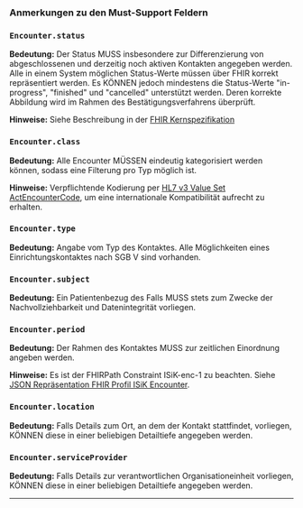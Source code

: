 ### Anmerkungen zu den Must-Support Feldern

### `Encounter.status`

**Bedeutung:** Der Status MUSS insbesondere zur Differenzierung von abgeschlossenen und derzeitig noch aktiven Kontakten angegeben werden. Alle in einem System möglichen Status-Werte müssen über FHIR korrekt repräsentiert werden. Es KÖNNEN jedoch mindestens die Status-Werte "in-progress", "finished" und "cancelled" unterstützt werden. Deren korrekte Abbildung wird im Rahmen des Bestätigungsverfahrens überprüft.

**Hinweise:** Siehe Beschreibung in der [FHIR Kernspezifikation](https://hl7.org/fhir/R4/encounter-definitions.html#Encounter.status)

### `Encounter.class`

**Bedeutung:** Alle Encounter MÜSSEN eindeutig kategorisiert werden können, sodass eine Filterung pro Typ möglich ist.

**Hinweise:** Verpflichtende Kodierung per [HL7 v3 Value Set ActEncounterCode](https://hl7.org/fhir/R4/v3/ActEncounterCode/vs.html), um eine internationale Kompatibilität aufrecht zu erhalten.

### `Encounter.type`

**Bedeutung:** Angabe vom Typ des Kontaktes. Alle Möglichkeiten eines Einrichtungskontaktes nach SGB V sind vorhanden.

### `Encounter.subject`

**Bedeutung:** Ein Patientenbezug des Falls MUSS stets zum Zwecke der Nachvollziehbarkeit und Datenintegrität vorliegen.

### `Encounter.period`

**Bedeutung:** Der Rahmen des Kontaktes MUSS zur zeitlichen Einordnung angeben werden.

**Hinweise:** Es ist der FHIRPath Constraint ISiK-enc-1 zu beachten. Siehe [JSON Repräsentation FHIR Profil ISiK Encounter](https://simplifier.net/isik-basis-v2/ISiKKontaktGesundheitseinrichtung/~json).

### `Encounter.location`

**Bedeutung:** Falls Details zum Ort, an dem der Kontakt stattfindet, vorliegen, KÖNNEN diese in einer beliebigen Detailtiefe angegeben werden.

### `Encounter.serviceProvider`

**Bedeutung:** Falls Details zur verantwortlichen Organisationeinheit vorliegen, KÖNNEN diese in einer beliebigen Detailtiefe angegeben werden. 

---
